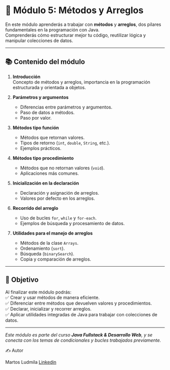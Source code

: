 # 📘 Módulo 5: Métodos y Arreglos

En este módulo aprenderás a trabajar con **métodos** y **arreglos**, dos pilares fundamentales en la programación con Java.  
Comprenderás cómo estructurar mejor tu código, reutilizar lógica y manipular colecciones de datos.

---

## 📚 Contenido del módulo

1. **Introducción**  
   Concepto de métodos y arreglos, importancia en la programación estructurada y orientada a objetos.

2. **Parámetros y argumentos**  
   - Diferencias entre parámetros y argumentos.  
   - Paso de datos a métodos.  
   - Paso por valor.

3. **Métodos tipo función**  
   - Métodos que retornan valores.  
   - Tipos de retorno (`int`, `double`, `String`, etc.).  
   - Ejemplos prácticos.

4. **Métodos tipo procedimiento**  
   - Métodos que no retornan valores (`void`).  
   - Aplicaciones más comunes.

5. **Inicialización en la declaración**  
   - Declaración y asignación de arreglos.  
   - Valores por defecto en los arreglos.

6. **Recorrido del arreglo**  
   - Uso de bucles `for`, `while` y `for-each`.  
   - Ejemplos de búsqueda y procesamiento de datos.

7. **Utilidades para el manejo de arreglos**  
   - Métodos de la clase `Arrays`.  
   - Ordenamiento (`sort`).  
   - Búsqueda (`binarySearch`).  
   - Copia y comparación de arreglos.

---

## 🎯 Objetivo
Al finalizar este módulo podrás:  
✅ Crear y usar métodos de manera eficiente.  
✅ Diferenciar entre métodos que devuelven valores y procedimientos.  
✅ Declarar, inicializar y recorrer arreglos.  
✅ Aplicar utilidades integradas de Java para trabajar con colecciones de datos.  

---

*Este módulo es parte del curso **Java Fullstack & Desarrollo Web**, y se conecta con los temas de condicionales y bucles trabajados previamente.*


✍️ Autor

Martos Ludmila  [Linkedin](https://www.linkedin.com/in/ludmimar89/)
